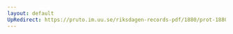 ```yaml
---
layout: default
UpRedirect: https://pruto.im.uu.se/riksdagen-records-pdf/1880/prot-1880--ak--061/prot-1880--ak--061_000.pdf
---
```

